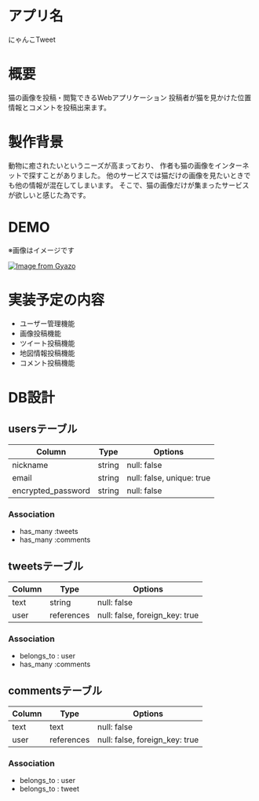 # アプリ名
にゃんこTweet

# 概要
猫の画像を投稿・閲覧できるWebアプリケーション
投稿者が猫を見かけた位置情報とコメントを投稿出来ます。

# 製作背景
動物に癒されたいというニーズが高まっており、
作者も猫の画像をインターネットで探すことがありました。
他のサービスでは猫だけの画像を見たいときでも他の情報が混在してしまいます。
そこで、猫の画像だけが集まったサービスが欲しいと感じた為です。

# DEMO
※画像はイメージです

[![Image from Gyazo](https://i.gyazo.com/e115b10e5800dcb0078d222a8a3568fe.png)](https://gyazo.com/e115b10e5800dcb0078d222a8a3568fe)

# 実装予定の内容
- ユーザー管理機能
- 画像投稿機能
- ツイート投稿機能
- 地図情報投稿機能
- コメント投稿機能

# DB設計
## usersテーブル
| Column              | Type     | Options                        |
| ------              | -------- | ------------------------------ |
| nickname            | string   | null: false                    |
| email               | string   | null: false, unique: true      |
| encrypted_password  | string   | null: false                    |
### Association
- has_many :tweets
- has_many :comments

## tweetsテーブル
| Column              | Type       | Options                        |
| ------              | --------   | ------------------------------ |
| text                | string     | null: false                    |
| user                | references | null: false, foreign_key: true |
### Association
- belongs_to : user
- has_many :comments

## commentsテーブル
| Column              | Type       | Options                        |
| ------              | --------   | ------------------------------ |
| text                | text       | null: false                    |
| user                | references | null: false, foreign_key: true |
### Association
- belongs_to : user
- belongs_to : tweet